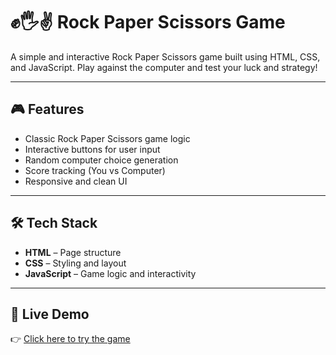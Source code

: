 # ✊🖐✌️ Rock Paper Scissors Game

A simple and interactive Rock Paper Scissors game built using HTML, CSS, and JavaScript. Play against the computer and test your luck and strategy!

---

## 🎮 Features

- Classic Rock Paper Scissors game logic
- Interactive buttons for user input
- Random computer choice generation
- Score tracking (You vs Computer)
- Responsive and clean UI

---

## 🛠️ Tech Stack

- **HTML** – Page structure  
- **CSS** – Styling and layout  
- **JavaScript** – Game logic and interactivity  

---

## 🔗 Live Demo

👉 [Click here to try the game](https://aditya11ak.github.io/Rock_Paper_Scissors/)
